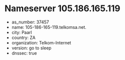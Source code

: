 # Nameserver 105.186.165.119

* as_number: 37457
* name: 105-186-165-119.telkomsa.net.
* city: Paarl
* country: ZA
* organization: Telkom-Internet
* version: go to sleep
* dnssec: true
